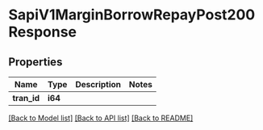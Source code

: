 # SapiV1MarginBorrowRepayPost200Response

## Properties

Name | Type | Description | Notes
------------ | ------------- | ------------- | -------------
**tran_id** | **i64** |  | 

[[Back to Model list]](../README.md#documentation-for-models) [[Back to API list]](../README.md#documentation-for-api-endpoints) [[Back to README]](../README.md)


